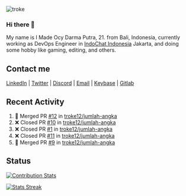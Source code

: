 ![troke](https://cardivo.vercel.app/api?name=I%20Made%20Ocy%20Darma%20Putra&description=Just%20pull-stack%20developer&image=https://avatars.githubusercontent.com/u/10250068?v=4&backgroundColor=%23DE834D)

### Hi there 👋

My name is I Made Ocy Darma Putra, 21. from Bali, Indonesia, currently working as DevOps Engineer in [IndoChat Indonesia](https://indochat.co.id) Jakarta, and doing some hobby like gaming, editing, and others.

## Contact me

[LinkedIn](https://linkedin.com/in/troke) | [Twitter](https://twitter.com/darma_ochi) | [Discord](https://link.troke.id/discord) | <a href="mailto:ochi@troke.id">Email</a> | [Keybase](https://keybase.io/troke) | [Gitlab](https://gitlab.com/troke12)

## Recent Activity

<!--START_SECTION:activity-->
1. 🎉 Merged PR [#12](https://github.com/troke12/jumlah-angka/pull/12) in [troke12/jumlah-angka](https://github.com/troke12/jumlah-angka)
2. ❌ Closed PR [#10](https://github.com/troke12/jumlah-angka/pull/10) in [troke12/jumlah-angka](https://github.com/troke12/jumlah-angka)
3. ❌ Closed PR [#1](https://github.com/troke12/jumlah-angka/pull/1) in [troke12/jumlah-angka](https://github.com/troke12/jumlah-angka)
4. ❌ Closed PR [#11](https://github.com/troke12/jumlah-angka/pull/11) in [troke12/jumlah-angka](https://github.com/troke12/jumlah-angka)
5. 🎉 Merged PR [#9](https://github.com/troke12/jumlah-angka/pull/9) in [troke12/jumlah-angka](https://github.com/troke12/jumlah-angka)
<!--END_SECTION:activity-->

## Status

[![Contribution Stats](https://github-contribution-stats.vercel.app/api/?username=troke12)](https://github.com/LordDashMe/github-contribution-stats/)

[![Stats Streak](https://github-readme-streak-stats.herokuapp.com/?user=troke12)](https://github.com/troke12/)
